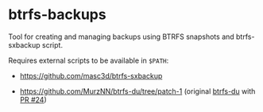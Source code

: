# btrfs-backups

Tool for creating and managing backups using BTRFS snapshots and btrfs-sxbackup script.

Requires external scripts to be available in `$PATH`:

- https://github.com/masc3d/btrfs-sxbackup

- https://github.com/MurzNN/btrfs-du/tree/patch-1 (original [btrfs-du](https://github.com/nachoparker/btrfs-du) with [PR #24](https://github.com/nachoparker/btrfs-du/pull/24))

